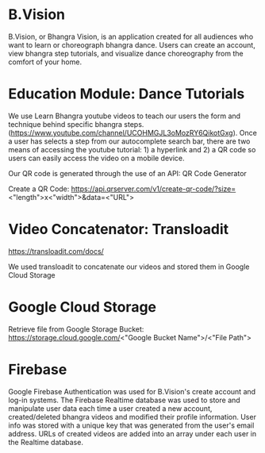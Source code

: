 # B.Vision

B.Vision, or Bhangra Vision, is an application created for all audiences who want to learn or choreograph bhangra dance. Users can create an account, view bhangra step tutorials, and visualize dance choreography from the comfort of your home.

# Education Module: Dance Tutorials

We use Learn Bhangra youtube videos to teach our users the form and technique behind specific bhangra steps. (https://www.youtube.com/channel/UCOHMGJL3oMozRY6QikotGxg). Once a user has selects a step from our autocomplete search bar, there are two means of accessing the youtube tutorial: 1) a hyperlink and 2) a QR code so users can easily access the video on a mobile device. 

Our QR code is generated through the use of an API: QR Code Generator

Create a QR Code: https://api.qrserver.com/v1/create-qr-code/?size=<"length">x<"width">&data=<"URL"> 
  
# Video Concatenator: Transloadit

https://transloadit.com/docs/

We used transloadit to concatenate our videos and stored them in Google Cloud Storage

# Google Cloud Storage

Retrieve file from Google Storage Bucket: https://storage.cloud.google.com/<"Google Bucket Name">/<"File Path">

# Firebase 

Google Firebase Authentication was used for B.Vision's create account and log-in systems. The Firebase Realtime database was used to store and manipulate user data each time a user created a new account, created/deleted bhangra videos and modified their profile information. User info was stored with a unique key that was generated from the user's email address. URLs of created videos are added into an array under each user in the Realtime database.




 
